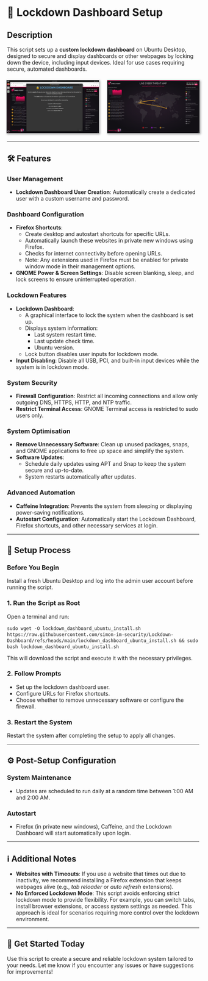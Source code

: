 <!DOCTYPE html>
<html lang="en">
<head>
    <meta charset="UTF-8">
    <meta name="viewport" content="width=device-width, initial-scale=1.0">
</head>
<body>
    <h1>🚀 Lockdown Dashboard Setup</h1>
    <h2>Description</h2>
    <p>This script sets up a <strong>custom lockdown dashboard</strong> on Ubuntu Desktop, designed to secure and display dashboards or other webpages by locking down the device, including input devices. Ideal for use cases requiring secure, automated dashboards.</p>
    <div style="display: flex; gap: 20px; justify-content: center; margin: 20px 0;">
        <img src="https://github.com/simon-im-security/Lockdown-Dashboard/blob/main/before.png" alt="Before Lockdown" style="width:48%; border:1px solid #ccc; box-shadow: 2px 2px 5px #aaa;">
        <img src="https://github.com/simon-im-security/Lockdown-Dashboard/blob/main/after.png" alt="After Lockdown" style="width:48%; border:1px solid #ccc; box-shadow: 2px 2px 5px #aaa;">
    </div>
    <hr>
    <h2>🛠️ Features</h2>
    <h3>User Management</h3>
    <ul>
        <li><strong>Lockdown Dashboard User Creation</strong>: Automatically create a dedicated user with a custom username and password.</li>
    </ul>
    <h3>Dashboard Configuration</h3>
    <ul>
        <li><strong>Firefox Shortcuts</strong>: 
            <ul>
                <li>Create desktop and autostart shortcuts for specific URLs.</li>
                <li>Automatically launch these websites in private new windows using Firefox.</li>
                <li>Checks for internet connectivity before opening URLs.</li>
                <li>Note: Any extensions used in Firefox must be enabled for private window mode in their management options.</li>
            </ul>
        </li>
        <li><strong>GNOME Power &amp; Screen Settings</strong>: Disable screen blanking, sleep, and lock screens to ensure uninterrupted operation.</li>
    </ul>
    <h3>Lockdown Features</h3>
    <ul>
        <li><strong>Lockdown Dashboard</strong>: 
            <ul>
                <li>A graphical interface to lock the system when the dashboard is set up.</li>
                <li>Displays system information:
                    <ul>
                        <li>Last system restart time.</li>
                        <li>Last update check time.</li>
                        <li>Ubuntu version.</li>
                    </ul>
                </li>
                <li>Lock button disables user inputs for lockdown mode.</li>
            </ul>
        </li>
        <li><strong>Input Disabling</strong>: Disable all USB, PCI, and built-in input devices while the system is in lockdown mode.</li>
    </ul>
    <h3>System Security</h3>
    <ul>
        <li><strong>Firewall Configuration</strong>: Restrict all incoming connections and allow only outgoing DNS, HTTPS, HTTP, and NTP traffic.</li>
        <li><strong>Restrict Terminal Access</strong>: GNOME Terminal access is restricted to sudo users only.</li>
    </ul>
    <h3>System Optimisation</h3>
    <ul>
        <li><strong>Remove Unnecessary Software</strong>: Clean up unused packages, snaps, and GNOME applications to free up space and simplify the system.</li>
        <li><strong>Software Updates</strong>: 
            <ul>
                <li>Schedule daily updates using APT and Snap to keep the system secure and up-to-date.</li>
                <li>System restarts automatically after updates.</li>
            </ul>
        </li>
    </ul>
    <h3>Advanced Automation</h3>
    <ul>
        <li><strong>Caffeine Integration</strong>: Prevents the system from sleeping or displaying power-saving notifications.</li>
        <li><strong>Autostart Configuration</strong>: Automatically start the Lockdown Dashboard, Firefox shortcuts, and other necessary services at login.</li>
    </ul>
    <hr>
    <h2>📝 Setup Process</h2>
    <h3>Before You Begin</h3>
    <p>Install a fresh Ubuntu Desktop and log into the admin user account before running the script.</p>
    <h3>1. Run the Script as Root</h3>
    <p>Open a terminal and run:</p>
    <pre><code>sudo wget -O lockdown_dashboard_ubuntu_install.sh https://raw.githubusercontent.com/simon-im-security/Lockdown-Dashboard/refs/heads/main/lockdown_dashboard_ubuntu_install.sh && sudo bash lockdown_dashboard_ubuntu_install.sh</code></pre>
    <p>This will download the script and execute it with the necessary privileges.</p>
    <h3>2. Follow Prompts</h3>
    <ul>
        <li>Set up the lockdown dashboard user.</li>
        <li>Configure URLs for Firefox shortcuts.</li>
        <li>Choose whether to remove unnecessary software or configure the firewall.</li>
    </ul>
    <h3>3. Restart the System</h3>
    <p>Restart the system after completing the setup to apply all changes.</p>
    <hr>
    <h2>⚙️ Post-Setup Configuration</h2>
    <h3>System Maintenance</h3>
    <ul>
        <li>Updates are scheduled to run daily at a random time between 1:00 AM and 2:00 AM.</li>
    </ul>
    <h3>Autostart</h3>
    <ul>
        <li>Firefox (in private new windows), Caffeine, and the Lockdown Dashboard will start automatically upon login.</li>
    </ul>
    <hr>
    <h2>ℹ️ Additional Notes</h2>
    <ul>
        <li><strong>Websites with Timeouts</strong>: If you use a website that times out due to inactivity, we recommend installing a Firefox extension that keeps webpages alive (e.g., <i>tab reloader</i> or <i>auto refresh</i> extensions).</li>
        <li><strong>No Enforced Lockdown Mode</strong>: This script avoids enforcing strict lockdown mode to provide flexibility. For example, you can switch tabs, install browser extensions, or access system settings as needed. This approach is ideal for scenarios requiring more control over the lockdown environment.</li>
    </ul>
    <hr>
    <h2>🎉 Get Started Today</h2>
    <p>Use this script to create a secure and reliable lockdown system tailored to your needs. Let me know if you encounter any issues or have suggestions for improvements!</p>
</body>
</html>
